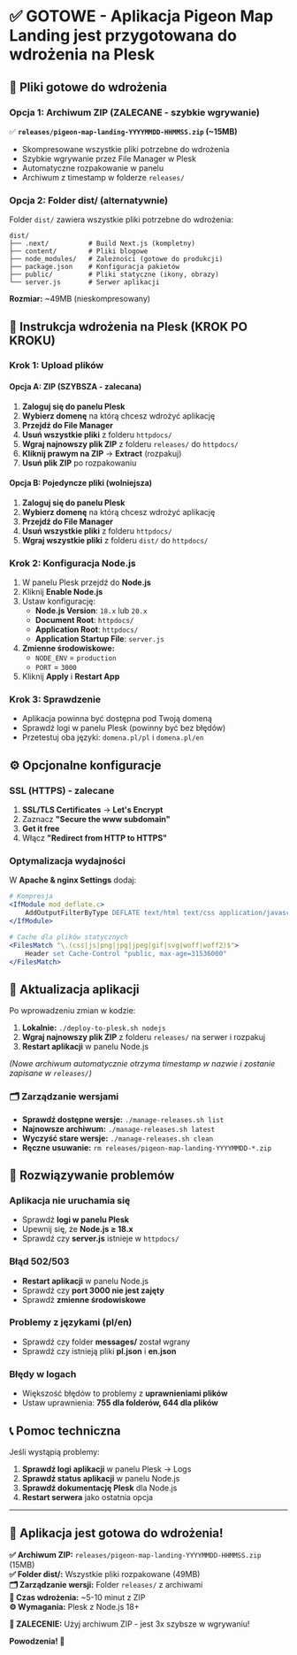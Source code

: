 # ✅ GOTOWE - Aplikacja Pigeon Map Landing jest przygotowana do wdrożenia na Plesk

## 📁 Pliki gotowe do wdrożenia

### Opcja 1: Archiwum ZIP (ZALECANE - szybkie wgrywanie)
✅ **`releases/pigeon-map-landing-YYYYMMDD-HHMMSS.zip` (~15MB)**
- Skompresowane wszystkie pliki potrzebne do wdrożenia
- Szybkie wgrywanie przez File Manager w Plesk
- Automatyczne rozpakowanie w panelu
- Archiwum z timestamp w folderze `releases/`

### Opcja 2: Folder dist/ (alternatywnie)
Folder `dist/` zawiera wszystkie pliki potrzebne do wdrożenia:
```
dist/
├── .next/          # Build Next.js (kompletny)
├── content/        # Pliki blogowe  
├── node_modules/   # Zależności (gotowe do produkcji)
├── package.json    # Konfiguracja pakietów
├── public/         # Pliki statyczne (ikony, obrazy)
└── server.js       # Serwer aplikacji
```

**Rozmiar:** ~49MB (nieskompresowany)

## 🚀 Instrukcja wdrożenia na Plesk (KROK PO KROKU)

### Krok 1: Upload plików

#### Opcja A: ZIP (SZYBSZA - zalecana)
1. **Zaloguj się do panelu Plesk**
2. **Wybierz domenę** na którą chcesz wdrożyć aplikację
3. **Przejdź do File Manager**
4. **Usuń wszystkie pliki** z folderu `httpdocs/`
5. **Wgraj najnowszy plik ZIP** z folderu `releases/` do `httpdocs/`
6. **Kliknij prawym na ZIP** → **Extract** (rozpakuj)
7. **Usuń plik ZIP** po rozpakowaniu

#### Opcja B: Pojedyncze pliki (wolniejsza)
1. **Zaloguj się do panelu Plesk**
2. **Wybierz domenę** na którą chcesz wdrożyć aplikację  
3. **Przejdź do File Manager**
4. **Usuń wszystkie pliki** z folderu `httpdocs/`
5. **Wgraj wszystkie pliki** z folderu `dist/` do `httpdocs/`

### Krok 2: Konfiguracja Node.js
1. W panelu Plesk przejdź do **Node.js**
2. Kliknij **Enable Node.js**
3. Ustaw konfigurację:
   - **Node.js Version**: `18.x` lub `20.x`
   - **Document Root**: `httpdocs/`
   - **Application Root**: `httpdocs/`
   - **Application Startup File**: `server.js`
4. **Zmienne środowiskowe:**
   - `NODE_ENV` = `production`
   - `PORT` = `3000`
5. Kliknij **Apply** i **Restart App**

### Krok 3: Sprawdzenie
- Aplikacja powinna być dostępna pod Twoją domeną
- Sprawdź logi w panelu Plesk (powinny być bez błędów)
- Przetestuj oba języki: `domena.pl/pl` i `domena.pl/en`

## ⚙️ Opcjonalne konfiguracje

### SSL (HTTPS) - zalecane
1. **SSL/TLS Certificates** → **Let's Encrypt**
2. Zaznacz **"Secure the www subdomain"**
3. **Get it free**
4. Włącz **"Redirect from HTTP to HTTPS"**

### Optymalizacja wydajności
W **Apache & nginx Settings** dodaj:
```apache
# Kompresja
<IfModule mod_deflate.c>
    AddOutputFilterByType DEFLATE text/html text/css application/javascript
</IfModule>

# Cache dla plików statycznych
<FilesMatch "\.(css|js|png|jpg|jpeg|gif|svg|woff|woff2)$">
    Header set Cache-Control "public, max-age=31536000"
</FilesMatch>
```

## 🔄 Aktualizacja aplikacji

Po wprowadzeniu zmian w kodzie:
1. **Lokalnie:** `./deploy-to-plesk.sh nodejs`
2. **Wgraj najnowszy plik ZIP** z folderu `releases/` na serwer i rozpakuj
3. **Restart aplikacji** w panelu Node.js

*(Nowe archiwum automatycznie otrzyma timestamp w nazwie i zostanie zapisane w `releases/`)*

### 🗂️ Zarządzanie wersjami
- **Sprawdź dostępne wersje:** `./manage-releases.sh list`
- **Najnowsze archiwum:** `./manage-releases.sh latest`
- **Wyczyść stare wersje:** `./manage-releases.sh clean`
- **Ręczne usuwanie:** `rm releases/pigeon-map-landing-YYYYMMDD-*.zip`

## 🐛 Rozwiązywanie problemów

### Aplikacja nie uruchamia się
- Sprawdź **logi w panelu Plesk**
- Upewnij się, że **Node.js ≥ 18.x**
- Sprawdź czy **server.js** istnieje w `httpdocs/`

### Błąd 502/503
- **Restart aplikacji** w panelu Node.js
- Sprawdź czy **port 3000 nie jest zajęty**
- Sprawdź **zmienne środowiskowe**

### Problemy z językami (pl/en)
- Sprawdź czy folder **messages/** został wgrany
- Sprawdź czy istnieją pliki **pl.json** i **en.json**

### Błędy w logach
- Większość błędów to problemy z **uprawnieniami plików**
- Ustaw uprawnienia: **755 dla folderów, 644 dla plików**

## 📞 Pomoc techniczna

Jeśli wystąpią problemy:
1. **Sprawdź logi aplikacji** w panelu Plesk → Logs
2. **Sprawdź status aplikacji** w panelu Node.js
3. **Sprawdź dokumentację Plesk** dla Node.js
4. **Restart serwera** jako ostatnia opcja

---

## 🎉 Aplikacja jest gotowa do wdrożenia!

**✅ Archiwum ZIP:** `releases/pigeon-map-landing-YYYYMMDD-HHMMSS.zip` (15MB)  
**✅ Folder dist/:** Wszystkie pliki rozpakowane (49MB)  
**🗂️ Zarządzanie wersji:** Folder `releases/` z archiwami  
**🚀 Czas wdrożenia:** ~5-10 minut z ZIP  
**⚙️ Wymagania:** Plesk z Node.js 18+  

**🎯 ZALECENIE:** Użyj archiwum ZIP - jest 3x szybsze w wgrywaniu!

**Powodzenia! 🚀**
